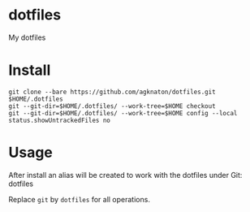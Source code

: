 # dotfiles
My dotfiles

# Install  
    git clone --bare https://github.com/agknaton/dotfiles.git $HOME/.dotfiles
    git --git-dir=$HOME/.dotfiles/ --work-tree=$HOME checkout
    git --git-dir=$HOME/.dotfiles/ --work-tree=$HOME config --local status.showUntrackedFiles no  

# Usage
After install an alias will be created to work with the dotfiles under Git:  
    dotfiles

Replace `git` by `dotfiles` for all operations.
